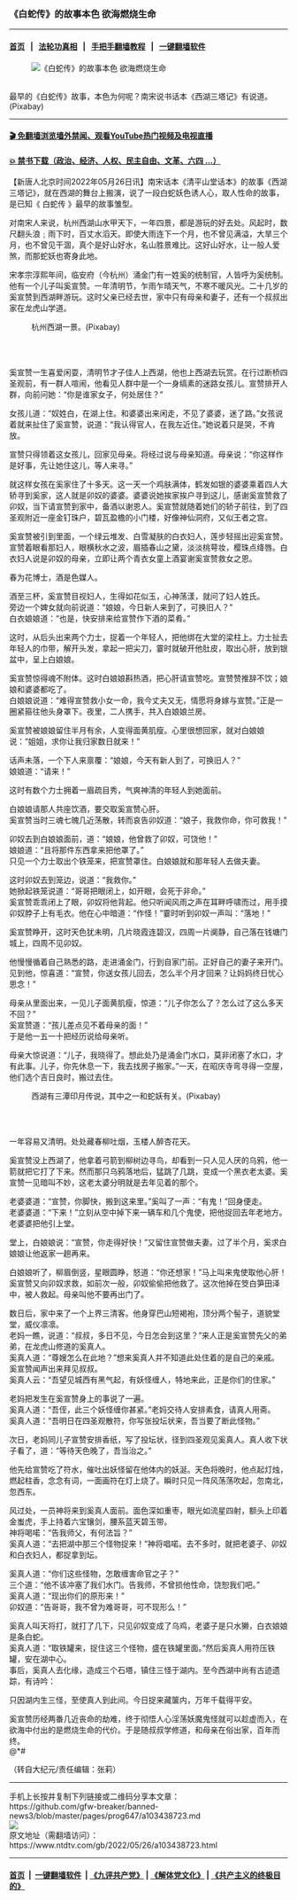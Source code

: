 ### 《白蛇传》的故事本色 欲海燃烧生命
------------------------

#### [首页](https://github.com/gfw-breaker/banned-news3/blob/master/README.md) &nbsp;&nbsp;|&nbsp;&nbsp; [法轮功真相](https://github.com/begood0513/basic/blob/master/README.md)  &nbsp;&nbsp;|&nbsp;&nbsp; [手把手翻墙教程](https://github.com/gfw-breaker/guides/wiki)  &nbsp;&nbsp;|&nbsp;&nbsp; [一键翻墙软件](https://github.com/gfw-breaker/nogfw/blob/master/README.md)  



<div><div class="featured_image">
 <figure>
  <img alt="《白蛇传》的故事本色 欲海燃烧生命" src="https://i.ntdtv.com/assets/uploads/2022/05/2022-05-26_153348-800x450.jpg"/>
 </figure><br/>
 <span class="caption">
  最早的《白蛇传》故事，本色为何呢？南宋说书话本《西湖三塔记》有说道。 (Pixabay)
 </span>
</div>
</div><hr/>

#### [ 🎬  免翻墙浏览墙外禁闻、观看YouTube热门视频及电视直播](https://github.com/gfw-breaker/HelloWorld)

#### [ 💥  禁书下载（政治、经济、人权、民主自由、文革、六四 ...）](https://github.com/gfw-breaker/books/blob/master/README.md)

<div><div class="post_content" itemprop="articleBody">
 <p>
  【新唐人北京时间2022年05月26日讯】南宋话本《清平山堂话本》的故事《西湖三塔记》，就在西湖的舞台上搬演，说了一段白蛇妖色诱人心，取人性命的故事，是已知《
  <ok href="https://www.ntdtv.com/gb/白蛇传.htm">
   白蛇传
  </ok>
  》最早的故事雏型。
 </p>
 <p>
  对南宋人来说，杭州西湖山水甲天下，一年四景，都是游玩的好去处。风起时，数尺翻头浪﹔雨下时，百丈水滔天。即使大雨连下一个月，也不曾见满溢，大旱三个月，也不曾见干涸，真个是好山好水，名山胜景难比。这好山好水，让一般人爱煞，而那蛇妖也寄身此地。
 </p>
 <p>
  宋孝宗淳熙年间，临安府（今杭州）涌金门有一姓奚的统制官，人皆呼为奚统制。他有一个儿子叫奚宣赞。一年清明节，乍雨乍晴天气，不寒不暖风光。二十几岁的奚宣赞到西湖畔游玩。这时父亲已经去世，家中只有母亲和妻子，还有一个叔叔出家在龙虎山学道。
 </p>
 <figure class="wp-caption alignnone" id="attachment_103438739" style="width: 411px">
  <img alt="" class="size-full wp-image-103438739" src="https://i.ntdtv.com/assets/uploads/2022/05/2022-05-26_153327.jpg">
   <br/><figcaption class="wp-caption-text">
    杭州西湖一景。(Pixabay)
    <br/>
   </figcaption><br/>
  </img>
 </figure><br/>
 <p>
  奚宣赞一生喜爱闲耍，清明节才子佳人上西湖，他也上西湖去玩赏。在行过断桥四圣观前，有一群人喧闹，他看见人群中是一个一身缟素的迷路女孩儿。宣赞排开人群，向前问她：“你是谁家女子，何处居住？”
 </p>
 <p>
  女孩儿道：“奴姓白，在湖上住。和婆婆出来闲走，不见了婆婆，迷了路。”女孩说着就来扯住了奚宣赞，说道：“我认得官人，在我左近住。”她说着只是哭，不肯放。
 </p>
 <p>
  宣赞只得领着这女孩儿，回家见母亲。将经过说与母亲知道。母亲说：“你这样作是好事，先让她住这儿，等人来寻。”
 </p>
 <p>
  就这样女孩在奚家住了十多天。这一天一个鸡肤满体，鹤发如银的婆婆乘着四人大轿寻到奚家，这人就是卯奴的婆婆。婆婆说她挨家挨户寻到这儿，感谢奚宣赞救了卯奴，当下请宣赞到家中，备酒以谢恩人。奚宣赞就随着她们的轿子前往，到了四圣观附近一座金钉珠户，碧瓦盈檐的小门楼，好像神仙洞府，又似王者之宫。
 </p>
 <p>
  奚宣赞被引到里面，一个绿云堆发、白雪凝肤的白衣妇人，莲步轻摇出迎奚宣赞。宣赞着眼看那妇人，眼横秋水之波，眉插春山之黛，淡淡桃萼妆，樱珠点绛唇。白衣妇人说是卯奴的母亲，立即让两个青衣女童上酒宴谢奚宣赞救女之恩。
 </p>
 <p>
  春为花博士，酒是色媒人。
 </p>
 <p>
  酒至三杯，奚宣赞目视妇人，生得如花似玉，心神荡漾，就问了妇人姓氏。
  <br/>
  旁边一个婢女就向前说道：“娘娘，今日新人来到了，可换旧人？”
  <br/>
  白衣娘娘道：“也是，快安排来给宣赞作下酒的菜肴。”
 </p>
 <p>
  这时，从后头出来两个力士，捉着一个年轻人，把他绑在大堂的梁柱上。力士扯去年轻人的巾带，解开头发，拿起一把尖刀，霎时就破开他肚皮，取出心肝，放到银盆中，呈上白娘娘。
 </p>
 <p>
  奚宣赞惊得魂不附体。这时白娘娘斟热酒，把心肝请宣赞吃。宣赞赞推辞不饮；娘娘和婆婆都吃了。
  <br/>
  白娘娘说道：“难得宣赞救小女一命，我今丈夫又无，情愿将身嫁与宣赞。”正是一圈紧箍往他头身罩下。夜里，二人携手，共入白娘娘兰房。
 </p>
 <p>
  奚宣赞被娘娘留住半月有余，人变得面黄肌瘦。心里很想回家，就对白娘娘说：“姐姐，求你让我归家数日就来！”
 </p>
 <p>
  话声未落，一个下人来禀覆：“娘娘，今天有新人到了，可换旧人？”
  <br/>
  娘娘道：“请来！”
 </p>
 <p>
  这时有数个力士拥着一眉疏目秀，气爽神清的年轻人到她面前。
 </p>
 <p>
  白娘娘请那人共座饮酒，要交取奚宣赞心肝。
  <br/>
  奚宣赞当时三魂七魄几近荡散，转而哀告卯奴道：“娘子，我救你命，你可救我！”
 </p>
 <p>
  卯奴去到白娘娘面前，道：“娘娘，他曾救了卯奴，可饶他！”
  <br/>
  娘娘道：“且将那件东西拿来把他罩了。”
  <br/>
  只见一个力士取出个铁笼来，把宣赞罩住。白娘娘就和那年轻人去做夫妻。
 </p>
 <p>
  这时卯奴去到笼边，说道：“我救你。”
  <br/>
  她掀起铁笼说道：“哥哥把眼闭上，如开眼，会死于非命。”
  <br/>
  奚宣赞乖乖闭上了眼，卯奴将他背起。他只听闻风雨之声在耳畔呼啸而过，用手摸卯奴脖子上有毛衣。他在心中暗道：“作怪！”霎时听到卯奴一声叫：“落地！”
 </p>
 <p>
  奚宣赞睁开，这时天色犹未明，几片晓霞连碧汉，四周一片阒静，自己落在钱塘门城上，四周不见卯奴。
 </p>
 <p>
  他慢慢循着自己熟悉的路，走进涌金门，行到自家门前。正好自己的妻子来开门。见到他，惊喜道：“宣赞，你送女孩儿回去，怎么半个月才回来？让妈妈终日忧心思念！”
 </p>
 <p>
  母亲从里面出来，一见儿子面黄肌瘦，惊道：“儿子你怎么了？怎么过了这么多天不回？”
  <br/>
  奚宣赞道：“孩儿差点见不着母亲的面！”
  <br/>
  于是他一五一十把经历说给母亲听。
 </p>
 <p>
  母亲大惊说道：“儿子，我晓得了。想此处乃是涌金门水口，莫非闭塞了水口，才有此事。儿子，你先休息一下，我去找房子搬家。”一天，在昭庆寺弯寻得一空屋，他们选个吉日良时，搬过去住。
 </p>
 <figure class="wp-caption alignnone" id="attachment_103438738" style="width: 402px">
  <img alt="" class="size-full wp-image-103438738" src="https://i.ntdtv.com/assets/uploads/2022/05/2022-05-26_153305.jpg">
   <br/><figcaption class="wp-caption-text">
    西湖有三潭印月传说，其中之一和蛇妖有关。(Pixabay)
    <br/>
   </figcaption><br/>
  </img>
 </figure><br/>
 <p>
  一年容易又清明。处处藏春柳吐烟，玉楼人醉杏花天。
 </p>
 <p>
  奚宣赞没上西湖了，他拿着弓箭到柳树边寻鸟，却看到一只人见人厌的乌鸦，他一箭就把它打了下来。然而那只乌鸦落地后，猛跳了几跳，变成一个黑衣老太婆。奚宣赞一见暗叫不妙，这老太婆分明就是去年见着的那个。
 </p>
 <p>
  老婆婆道：“宣赞，你脚快，搬到这来里。”奚叫了一声：“有鬼！”回身便走。
  <br/>
  老婆婆道：“下来！”立刻从空中掉下来一辆车和几个鬼使，把他捉回去年老地方。老婆婆把他引上堂。
 </p>
 <p>
  堂上，白娘娘说：“宣赞，你走得好快！”又留住宣赞做夫妻。过了半个月，奚求白娘娘让他返家一趟再来。
 </p>
 <p>
  白娘娘听了，柳眉倒竖，星眼圆睁，怒道：“你还想家！”马上叫来鬼使取他心肝！
  <br/>
  奚宣赞又向卯奴求救，如前次一般，卯奴偷偷把他救了。这次他掉在筊白笋田泽中，被人救起。母亲叫他不要再出门了。
 </p>
 <p>
  数日后，家中来了一个上界三清客。他身穿巴山短褐袍，顶分两个髻子，道貌堂堂，威仪凛凛。
  <br/>
  老妈一瞧，说道：“叔叔，多日不见，今日怎会到这里？”来人正是奚宣赞先父的弟弟，在龙虎山修道的奚真人。
  <br/>
  奚真人道：“尊嫂怎么在此地？”想来奚真人并不知道此处住着的是自己的亲戚。
  <br/>
  奚宣赞闻声出来拜见叔叔。
  <br/>
  奚真人云：“吾望见城西有黑气起，有妖怪缠人，特地来此，正是你们的住家。”
 </p>
 <p>
  老妈把发生在奚宣赞身上的事说了一遍。
  <br/>
  奚真人道：“吾侄，此三个妖怪缠你甚紧。”老妈交待人安排素食，请真人用斋。
  <br/>
  奚真人道：“吾明日在四圣观散符，你写张投坛状来，吾当要了断此怪物。”
 </p>
 <p>
  次日，老妈同儿子宣赞安排香纸，写了投坛状，径到四圣观见奚真人。真人收下状子看了，道：“等待天色晚了，吾当治之。”
 </p>
 <p>
  他先给宣赞吃了符水，催吐出妖怪留在他体内的妖涎。天色将晚时，他点起灯烛，燃起柱香，念念有词，一面画符在灯上烧了。瞬时只见一阵风荡荡吹起，忽南北，忽西东。
 </p>
 <p>
  风过处，一员神将来到奚真人面前。面色深如重枣，眼光如流星四射，额头上印着金蚩虎，手上持着六宝镶剑，腰系蓝天碧玉带。
  <br/>
  神将喝喏：“告我师父，有何法旨？”
  <br/>
  奚真人道：“去把湖中那三个怪物捉来！”神将唱喏。去不多时，就把老婆子、卯奴和白衣妇人，都捉拿到坛。
 </p>
 <p>
  奚真人道：“你们这些怪物，怎敢缠害命官之子？”
  <br/>
  三个道：“他不该冲塞了我们水门。告我师，不曾损他性命，饶恕我们吧。”
  <br/>
  奚真人道：“现出你们的原形来！”
  <br/>
  卯奴道：“告哥哥，我不曾为难哥哥，可不现形么！”
 </p>
 <p>
  奚真人叫天将打，就打了几下，只见卯奴变成了乌鸡，老婆子是只水獭，白衣娘娘是条白蛇。
  <br/>
  奚真人道：“取铁罐来，捉住这三个怪物，盛在铁罐里面。”然后奚真人用符压铁罐，安在湖中心。
  <br/>
  事后，奚真人去化缘，造成三个石塔，镇住三怪于湖内。至今西湖中尚有古迹遗踪，有诗吟：
 </p>
 <p>
  只因湖内生三怪，至使真人到此间。今日捉来藏箧内，万年千载得平安。
 </p>
 <p>
  奚宣赞历经两番几近丧命的劫难，终于彻悟人心淫荡妖魔鬼怪就可以趁虚而入，在欲海中付出的是燃烧生命的代价。于是随叔叔学修道，和母亲在俗出家，百年而终。
  <br/>
  @*#
 </p>
 <p>
  （转自大纪元/责任编辑：张莉）
 </p>
 <div class="single_ad">
 </div>
</div>
</div>
<hr/>
手机上长按并复制下列链接或二维码分享本文章：<br/>
https://github.com/gfw-breaker/banned-news3/blob/master/pages/prog647/a103438723.md <br/>
<a href='https://github.com/gfw-breaker/banned-news3/blob/master/pages/prog647/a103438723.md'><img src='https://github.com/gfw-breaker/banned-news3/blob/master/pages/prog647/a103438723.md.png'/></a> <br/>
原文地址（需翻墙访问）：https://www.ntdtv.com/gb/2022/05/26/a103438723.html


------------------------
#### [首页](https://github.com/gfw-breaker/banned-news3/blob/master/README.md) &nbsp;|&nbsp; [一键翻墙软件](https://github.com/gfw-breaker/nogfw/blob/master/README.md) &nbsp;| [《九评共产党》](https://github.com/gfw-breaker/9ping.md/blob/master/README.md#九评之一评共产党是什么) | [《解体党文化》](https://github.com/gfw-breaker/jtdwh.md/blob/master/README.md) | [《共产主义的终极目的》](https://github.com/gfw-breaker/gczydzjmd.md/blob/master/README.md)


<img src='http://gfw-breaker.win/banned-news3/pages/prog647/a103438723.md' width='0px' height='0px'/>